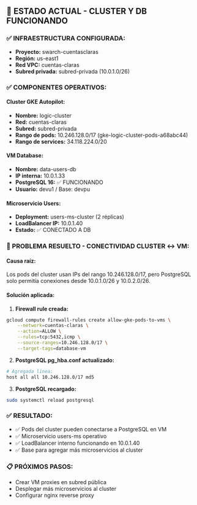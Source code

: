 ## 🎯 ESTADO ACTUAL - CLUSTER Y DB FUNCIONANDO

### ✅ INFRAESTRUCTURA CONFIGURADA:
- **Proyecto:** swarch-cuentasclaras
- **Región:** us-east1
- **Red VPC:** cuentas-claras
- **Subred privada:** subred-privada (10.0.1.0/26)

### ✅ COMPONENTES OPERATIVOS:

#### **Cluster GKE Autopilot:**
- **Nombre:** logic-cluster
- **Red:** cuentas-claras
- **Subred:** subred-privada
- **Rango de pods:** 10.246.128.0/17 (gke-logic-cluster-pods-a68abc44)
- **Rango de services:** 34.118.224.0/20

#### **VM Database:**
- **Nombre:** data-users-db
- **IP interna:** 10.0.1.33
- **PostgreSQL 16:** ✅ FUNCIONANDO
- **Usuario:** devu1 / Base: devpu

#### **Microservicio Users:**
- **Deployment:** users-ms-cluster (2 réplicas)
- **LoadBalancer IP:** 10.0.1.40
- **Estado:** ✅ CONECTADO A DB

### 🔧 PROBLEMA RESUELTO - CONECTIVIDAD CLUSTER ↔ VM:

#### **Causa raíz:**
Los pods del cluster usan IPs del rango 10.246.128.0/17, pero PostgreSQL 
solo permitía conexiones desde 10.0.1.0/26 y 10.0.2.0/26.

#### **Solución aplicada:**

1. **Firewall rule creada:**
```bash
gcloud compute firewall-rules create allow-gke-pods-to-vms \
    --network=cuentas-claras \
    --action=ALLOW \
    --rules=tcp:5432,icmp \
    --source-ranges=10.246.128.0/17 \
    --target-tags=database-vm
```

2. **PostgreSQL pg_hba.conf actualizado:**
```bash
# Agregada línea:
host all all 10.246.128.0/17 md5
```

3. **PostgreSQL recargado:**
```bash
sudo systemctl reload postgresql
```

### ✅ RESULTADO:
- ✅ Pods del cluster pueden conectarse a PostgreSQL en VM
- ✅ Microservicio users-ms operativo
- ✅ LoadBalancer interno funcionando en 10.0.1.40
- ✅ Base para agregar más microservicios al cluster

### 📋 PRÓXIMOS PASOS:
- Crear VM proxies en subred pública
- Desplegar más microservicios al cluster
- Configurar nginx reverse proxy